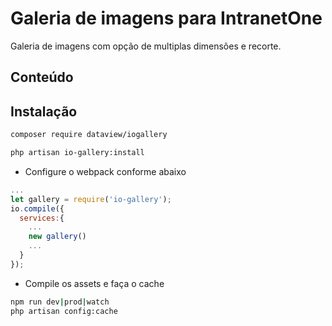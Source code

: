 
# Galeria de imagens para IntranetOne
Galeria de imagens com opção de multiplas dimensões e recorte.
## Conteúdo
 
## Instalação

```sh
composer require dataview/iogallery
```
```sh
php artisan io-gallery:install
```

- Configure o webpack conforme abaixo 
```js
...
let gallery = require('io-gallery');
io.compile({
  services:{
    ...
    new gallery()
    ...
  }
});

```
- Compile os assets e faça o cache
```sh
npm run dev|prod|watch
php artisan config:cache
```

